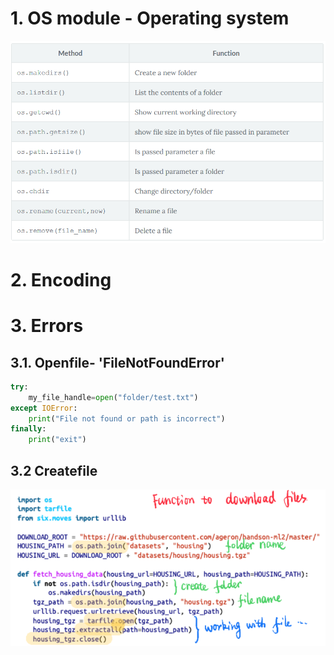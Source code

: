 # 1. OS module - Operating system
![picture 6](../../images/98d2a5d614c4d5303b6bee3071b7cc7ca454aa78436406cda1396f3c898b8d65.png)  

# 2. Encoding
# 3. Errors
## 3.1. Openfile- 'FileNotFoundError'

```python
try:
    my_file_handle=open("folder/test.txt")
except IOError:
    print("File not found or path is incorrect")
finally:
    print("exit")
```

## 3.2 Createfile
![picture 7](../../images/53cc7f701a5437537218f89bd8af2f093405e84f64121c524e65746bedb17bc3.png)  
